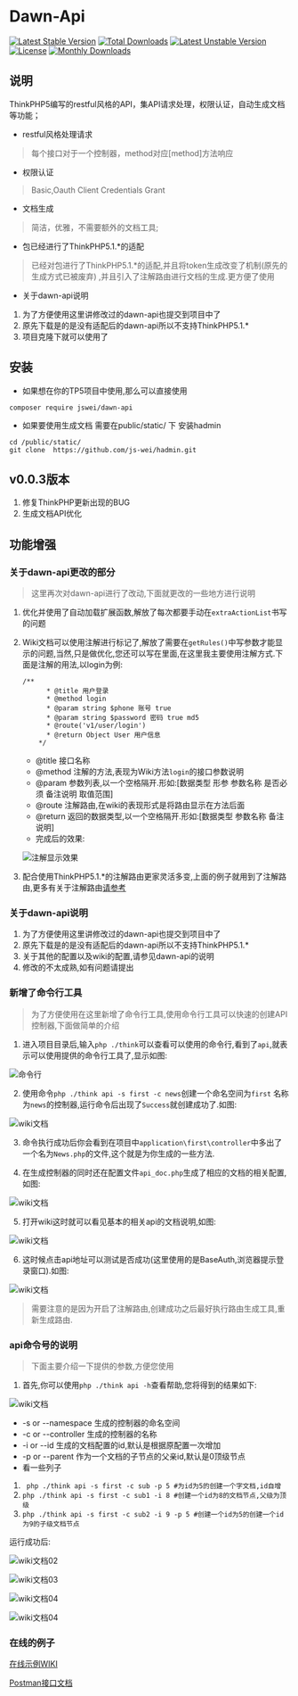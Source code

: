 Dawn-Api 
===============
[![Latest Stable Version](https://poser.pugx.org/liushoukun/dawn-api/v/stable)](https://packagist.org/packages/liushoukun/dawn-api)
[![Total Downloads](https://poser.pugx.org/liushoukun/dawn-api/downloads)](https://packagist.org/packages/liushoukun/dawn-api)
[![Latest Unstable Version](https://poser.pugx.org/liushoukun/dawn-api/v/unstable)](https://packagist.org/packages/liushoukun/dawn-api)
[![License](https://poser.pugx.org/liushoukun/dawn-api/license)](https://packagist.org/packages/liushoukun/dawn-api)
[![Monthly Downloads](https://poser.pugx.org/liushoukun/dawn-api/d/monthly)](https://packagist.org/packages/liushoukun/dawn-api)


## 说明
ThinkPHP5编写的restful风格的API，集API请求处理，权限认证，自动生成文档等功能；

 - restful风格处理请求
 > 每个接口对于一个控制器，method对应[method]方法响应

 - 权限认证
 > Basic,Oauth Client Credentials Grant
 
 - 文档生成
 > 简洁，优雅，不需要额外的文档工具;

 - 包已经进行了ThinkPHP5.1.*的适配
 > 已经对包进行了ThinkPHP5.1.*的适配,并且将token生成改变了机制(原先的生成方式已被废弃)
 ,并且引入了注解路由进行文档的生成.更方便了使用
 
 - 关于dawn-api说明
 1. 为了方便使用这里讲修改过的dawn-api也提交到项目中了
 2. 原先下载是的是没有适配后的dawn-api所以不支持ThinkPHP5.1.*
 3. 项目克隆下就可以使用了
 
## 安装
- 如果想在你的TP5项目中使用,那么可以直接使用
```
composer require jswei/dawn-api
```
- 如果要使用生成文档 需要在public/static/ 下 安装hadmin
```
cd /public/static/
git clone  https://github.com/js-wei/hadmin.git
```

## v0.0.3版本
 1. 修复ThinkPHP更新出现的BUG
 2. 生成文档API优化

## 功能增强

### 关于dawn-api更改的部分

> 这里再次对dawn-api进行了改动,下面就更改的一些地方进行说明

1. 优化并使用了自动加载扩展函数,解放了每次都要手动在`extraActionList`书写的问题
2. Wiki文档可以使用注解进行标记了,解放了需要在`getRules()`中写参数才能显示的问题,当然,只是做优化,您还可以写在里面,在这里我主要使用注解方式.下面是注解的用法,以login为例:
   
   ~~~
   /**
         * @title 用户登录
         * @method login 
         * @param string $phone 账号 true
         * @param string $password 密码 true md5
         * @route('v1/user/login')
         * @return Object User 用户信息
       */
    ~~~
    
   * @title 接口名称
   * @method 注解的方法,表现为Wiki方法`login`的接口参数说明
   * @param 参数列表,以一个空格隔开.形如:[数据类型 形参 参数名称 是否必须 备注说明 取值范围]
   * @route 注解路由,在wiki的表现形式是将路由显示在方法后面
   * @return 返回的数据类型,以一个空格隔开.形如:[数据类型 参数名称 备注说明]
   * 完成后的效果:
  
   ![注解显示效果](http://api.jswei.cn/images/login.png)

3. 配合使用ThinkPHP5.1.*的注解路由更家灵活多变,上面的例子就用到了注解路由,更多有关于注解路由[请参考](https://www.kancloud.cn/manual/thinkphp5_1/469333)

 ### 关于dawn-api说明
 
 1. 为了方便使用这里讲修改过的dawn-api也提交到项目中了
 2. 原先下载是的是没有适配后的dawn-api所以不支持ThinkPHP5.1.*
 3. 关于其他的配置以及wiki的配置,请参见dawn-api的说明
 4. 修改的不太成熟,如有问题请提出
 
 ### 新增了命令行工具
 
 >为了方便使用在这里新增了命令行工具,使用命令行工具可以快速的创建API控制器,下面做简单的介绍
 
 1. 进入项目目录后,输入`php ./think`可以查看可以使用的命令行,看到了`api`,就表示可以使用提供的命令行工具了,显示如图:
 
 ![命令行](http://api.jswei.cn/images/line01.png)
 
 2. 使用命令`php ./think api -s first -c news`创建一个命名空间为`first`
 名称为`news`的控制器,运行命令后出现了`Success`就创建成功了.如图:
 
 ![wiki文档](http://api.jswei.cn/images/line02.png)
 
 3. 命令执行成功后你会看到在项目中`application\first\controller`中多出了一个名为`News.php`的文件,这个就是为你生成的一些方法.
 
 4. 在生成控制器的同时还在配置文件`api_doc.php`生成了相应的文档的相关配置,如图:
 
 ![wiki文档](http://api.jswei.cn/images/line03.png)
 
 5. 打开wiki这时就可以看见基本的相关api的文档说明,如图:
 
 ![wiki文档](http://api.jswei.cn/images/line04.png)
 
 6. 这时候点击api地址可以测试是否成功(这里使用的是BaseAuth,浏览器提示登录窗口).如图:
 
 ![wiki文档](http://api.jswei.cn/images/line05.png)
 
 > 需要注意的是因为开启了注解路由,创建成功之后最好执行路由生成工具,重新生成路由.
 
 ### api命令号的说明
 
 > 下面主要介绍一下提供的参数,方便您使用
 
 1. 首先,你可以使用`php ./think api -h`查看帮助,您将得到的结果如下:
 
 ![wiki文档](http://api.jswei.cn/images/line06.png)
 
 * -s or --namespace 生成的控制器的命名空间
 * -c or --controller 生成的控制器的名称
 * -i or --id 生成的文档配置的id,默认是根据原配置一次增加
 * -p or --parent 作为一个文档的子节点的父亲id,默认是0顶级节点
 * 看一些列子
 
 1. ` php ./think api -s first -c sub -p 5 #为id为5的创建一个字文档,id自增`  
 2. `php ./think api -s first -c sub1 -i 8 #创建一个id为8的文档节点,父级为顶级`
 3. `php ./think api -s first -c sub2 -i 9 -p 5 #创建一个id为5的创建一个id为9的子级文档节点`
 
 运行成功后:
 
 ![wiki文档02](http://api.jswei.cn/images/line07.png)
 
 ![wiki文档03](http://api.jswei.cn/images/line08.png)
 
 ![wiki文档04](http://api.jswei.cn/images/line09.png)
 
 ![wiki文档04](http://api.jswei.cn/images/line10.png)
 
### 在线的例子

[在线示例WIKI](http://api.jswei.cn/wiki)

[Postman接口文档](https://documenter.getpostman.com/view/4206182/RW1dHKCt)
